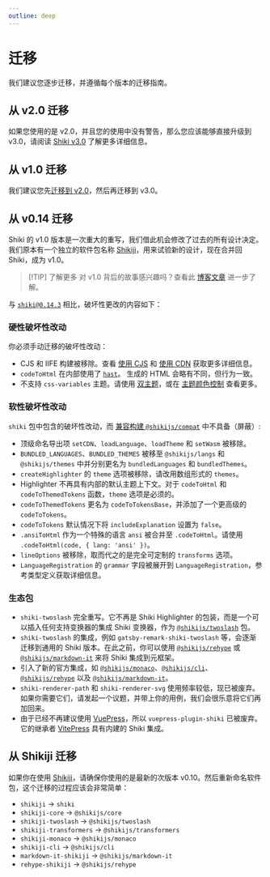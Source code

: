 ```yaml
---
outline: deep
---
```


# 迁移

我们建议您逐步迁移，并遵循每个版本的迁移指南。

## 从 v2.0 迁移

如果您使用的是 v2.0，并且您的使用中没有警告，那么您应该能够直接升级到 v3.0，请阅读 [Shiki v3.0](/blog/v3) 了解更多详细信息。

## 从 v1.0 迁移

我们建议您先[迁移到 v2.0](/blog/v2)，然后再迁移到 v3.0。

## 从 v0.14 迁移

Shiki 的 v1.0 版本是一次重大的重写，我们借此机会修改了过去的所有设计决定。我们原本有一个独立的软件包名称 [Shikiji](https://github.com/antfu/shikiji)，用来试验新的设计，现在合并回 Shiki，成为 v1.0。

> [!TIP] 了解更多
> 对 v1.0 背后的故事感兴趣吗？查看此 [博客文章](https://nuxt.com/blog/shiki-v1) 进一步了解。

与 [`shiki@0.14.3`](https://github.com/shikijs/shiki/releases/tag/v0.14.3) 相比，破坏性更改的内容如下：

### 硬性破坏性改动

你必须手动迁移的破坏性改动：

- CJS 和 IIFE 构建被移除。查看 [使用 CJS](/guide/install#cjs-usage) 和 [使用 CDN](/guide/install#cdn-usage) 获取更多详细信息。
- `codeToHtml` 在内部使用了 [`hast`](https://github.com/syntax-tree/hast)。 生成的 HTML 会略有不同，但行为一致。
- 不支持 `css-variables` 主题。请使用 [双主题](/guide/dual-themes)，或在 [主题颜色控制](/guide/theme-colors) 查看更多。

### 软性破坏性改动

`shiki` 包中包含的破坏性改动，而 [兼容构建 `@shikijs/compat`](/guide/compat#compatibility-build) 中不具备（屏蔽）:

- 顶级命名导出项 `setCDN`、`loadLanguage`、`loadTheme` 和 `setWasm` 被移除。
- `BUNDLED_LANGUAGES`、`BUNDLED_THEMES` 被移至 `@shikijs/langs` 和 `@shikijs/themes` 中并分别更名为 `bundledLanguages` 和 `bundledThemes`。
- `createHighlighter` 的 `theme` 选项被移除，请改用数组形式的 `themes`。
-  Highlighter 不再具有内部的默认主题上下文。对于 `codeToHtml` 和 `codeToThemedTokens` 函数，`theme` 选项是必须的。
- `codeToThemedTokens` 更名为 `codeToTokensBase`，并添加了一个更高级的 `codeToTokens`。
- `codeToTokens` 默认情况下将 `includeExplanation` 设置为 `false`。
- `.ansiToHtml` 作为一个特殊的语言 `ansi` 被合并至 `.codeToHtml`。请使用 `.codeToHtml(code, { lang: 'ansi' })`。
- `lineOptions` 被移除，取而代之的是完全可定制的 `transforms` 选项。
- `LanguageRegistration` 的 `grammar` 字段被展开到 `LanguageRegistration`，参考类型定义获取详细信息。

### 生态包

- `shiki-twoslash` 完全重写。它不再是 Shiki  Highlighter 的包装，而是一个可以插入任何支持变换器的集成 Shiki 变换器，作为 [`@shikijs/twoslash`](/packages/twoslash) 包。
- `shiki-twoslash` 的集成，例如 `gatsby-remark-shiki-twoslash` 等，会逐渐迁移到通用的 Shiki 版本。在此之前，你可以使用 [`@shikijs/rehype`](/packages/rehype) 或 [`@shikijs/markdown-it`](/packages/markdown-it) 来将 Shiki 集成到元框架。
- 引入了新的官方集成，如 [`@shikijs/monaco`](/packages/monaco)、[`@shikijs/cli`](/packages/cli)、[`@shikijs/rehype`](/packages/rehype) 以及 [`@shikijs/markdown-it`](/packages/markdown-it)。
- `shiki-renderer-path` 和 `shiki-renderer-svg` 使用频率较低，现已被废弃。如果你需要它们，请发起一个议题，并带上你的用例，我们会很乐意将它们再加回来。
- 由于已经不再建议使用 [VuePress](https://github.com/vuejs/vuepress#status)，所以 `vuepress-plugin-shiki` 已被废弃。它的继承者 [VitePress](https://vitepress.dev/) 具有内建的 Shiki 集成。

## 从 Shikiji 迁移

如果你在使用 [Shikiji](https://github.com/antfu/shikiji)，请确保你使用的是最新的次版本 v0.10。然后重新命名软件包，这个迁移的过程应该会非常简单：

- `shikiji` -> `shiki`
- `shikiji-core` -> `@shikijs/core`
- `shikiji-twoslash` -> `@shikijs/twoslash`
- `shikiji-transformers` -> `@shikijs/transformers`
- `shikiji-monaco` -> `@shikijs/monaco`
- `shikiji-cli` -> `@shikijs/cli`
- `markdown-it-shikiji` -> `@shikijs/markdown-it`
- `rehype-shikiji` -> `@shikijs/rehype`
